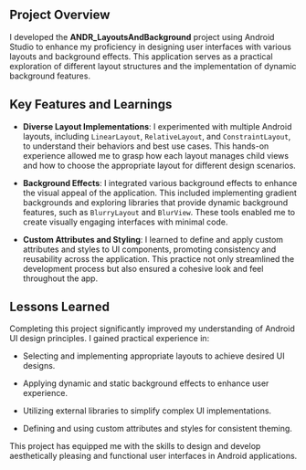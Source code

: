 ## Project Overview
I developed the **ANDR_LayoutsAndBackground** project using Android Studio to enhance my proficiency in designing user interfaces with various layouts and background effects. This application serves as a practical exploration of different layout structures and the implementation of dynamic background features.

## Key Features and Learnings
- **Diverse Layout Implementations**: I experimented with multiple Android layouts, including ``LinearLayout``, ``RelativeLayout``, and ``ConstraintLayout``, to understand their behaviors and best use cases. This hands-on experience allowed me to grasp how each layout manages child views and how to choose the appropriate layout for different design scenarios.

- **Background Effects**: I integrated various background effects to enhance the visual appeal of the application. This included implementing gradient backgrounds and exploring libraries that provide dynamic background features, such as ``BlurryLayout`` and ``BlurView``. These tools enabled me to create visually engaging interfaces with minimal code.

- **Custom Attributes and Styling**: I learned to define and apply custom attributes and styles to UI components, promoting consistency and reusability across the application. This practice not only streamlined the development process but also ensured a cohesive look and feel throughout the app.

## Lessons Learned
Completing this project significantly improved my understanding of Android UI design principles. I gained practical experience in:

- Selecting and implementing appropriate layouts to achieve desired UI designs.

- Applying dynamic and static background effects to enhance user experience.

- Utilizing external libraries to simplify complex UI implementations.

- Defining and using custom attributes and styles for consistent theming.

This project has equipped me with the skills to design and develop aesthetically pleasing and functional user interfaces in Android applications.